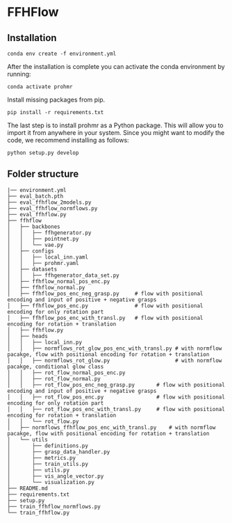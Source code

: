 # FFHFlow

## Installation

```
conda env create -f environment.yml
```

After the installation is complete you can activate the conda environment by running:
```
conda activate prohmr
```
Install missing packages from pip.
```
pip install -r requirements.txt
```

The last step is to install prohmr as a Python package. This will allow you to import it from anywhere in your system.
Since you might want to modify the code, we recommend installing as follows:
```
python setup.py develop
```

## Folder structure
```
|── environment.yml
├── eval_batch.pth
├── eval_ffhflow_2models.py
├── eval_ffhflow_normflows.py
├── eval_ffhflow.py
├── ffhflow
│   ├── backbones
│   │   ├── ffhgenerator.py
│   │   ├── pointnet.py
│   │   └── vae.py
│   ├── configs
│   │   ├── local_inn.yaml
│   │   ├── prohmr.yaml
│   ├── datasets
│   │   ├── ffhgenerator_data_set.py
│   ├── ffhflow_normal_pos_enc.py
│   ├── ffhflow_normal.py
│   ├── ffhflow_pos_enc_neg_grasp.py     # flow with positional encoding and input of positive + negative grasps
│   ├── ffhflow_pos_enc.py               # flow with positional encoding for only rotation part
│   ├── ffhflow_pos_enc_with_transl.py   # flow with positional encoding for rotation + translation
│   ├── ffhflow.py
│   ├── heads
│   │   ├── local_inn.py
│   │   ├── normflows_rot_glow_pos_enc_with_transl.py # with normflow pacakge, flow with positional encoding for rotation + translation
│   │   ├── normflows_rot_glow.py                     # with normflow pacakge, conditional glow class
│   │   ├── rot_flow_normal_pos_enc.py
│   │   ├── rot_flow_normal.py
│   │   ├── rot_flow_pos_enc_neg_grasp.py       # flow with positional encoding and input of positive + negative grasps
│   │   ├── rot_flow_pos_enc.py                 # flow with positional encoding for only rotation part
│   │   ├── rot_flow_pos_enc_with_transl.py     # flow with positional encoding for rotation + translation
│   │   └── rot_flow.py
│   ├── normflows_ffhflow_pos_enc_with_transl.py    # with normflow pacakge, flow with positional encoding for rotation + translation
│   └── utils
│       ├── definitions.py
│       ├── grasp_data_handler.py
│       ├── metrics.py
│       ├── train_utils.py
│       ├── utils.py
│       ├── vis_angle_vector.py
│       └── visualization.py
├── README.md
├── requirements.txt
├── setup.py
├── train_ffhflow_normflows.py
└── train_ffhflow.py
```